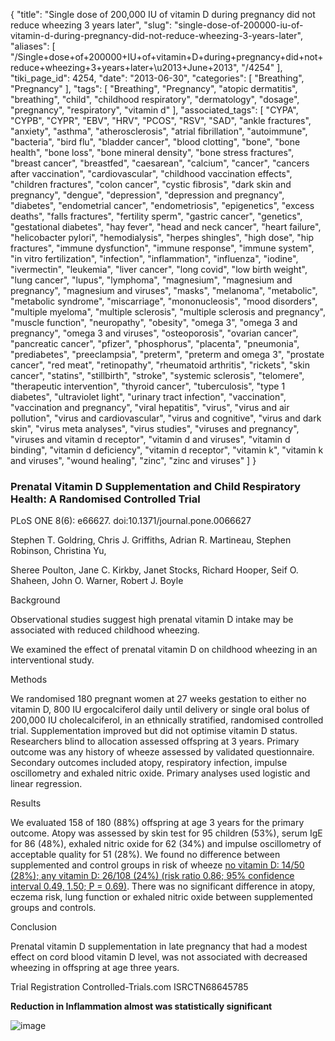 {
    "title": "Single dose of 200,000 IU of vitamin D during pregnancy did not reduce wheezing 3 years later",
    "slug": "single-dose-of-200000-iu-of-vitamin-d-during-pregnancy-did-not-reduce-wheezing-3-years-later",
    "aliases": [
        "/Single+dose+of+200000+IU+of+vitamin+D+during+pregnancy+did+not+reduce+wheezing+3+years+later+\u2013+June+2013",
        "/4254"
    ],
    "tiki_page_id": 4254,
    "date": "2013-06-30",
    "categories": [
        "Breathing",
        "Pregnancy"
    ],
    "tags": [
        "Breathing",
        "Pregnancy",
        "atopic dermatitis",
        "breathing",
        "child",
        "childhood respiratory",
        "dermatology",
        "dosage",
        "pregnancy",
        "respiratory",
        "vitamin d"
    ],
    "associated_tags": [
        "CYPA",
        "CYPB",
        "CYPR",
        "EBV",
        "HRV",
        "PCOS",
        "RSV",
        "SAD",
        "ankle fractures",
        "anxiety",
        "asthma",
        "atherosclerosis",
        "atrial fibrillation",
        "autoimmune",
        "bacteria",
        "bird flu",
        "bladder cancer",
        "blood clotting",
        "bone",
        "bone health",
        "bone loss",
        "bone mineral density",
        "bone stress fractures",
        "breast cancer",
        "breastfed",
        "caesarean",
        "calcium",
        "cancer",
        "cancers after vaccination",
        "cardiovascular",
        "childhood vaccination effects",
        "children fractures",
        "colon cancer",
        "cystic fibrosis",
        "dark skin and pregnancy",
        "dengue",
        "depression",
        "depression and pregnancy",
        "diabetes",
        "endometrial cancer",
        "endometriosis",
        "epigenetics",
        "excess deaths",
        "falls fractures",
        "fertility sperm",
        "gastric cancer",
        "genetics",
        "gestational diabetes",
        "hay fever",
        "head and neck cancer",
        "heart failure",
        "helicobacter pylori",
        "hemodialysis",
        "herpes shingles",
        "high dose",
        "hip fractures",
        "immune dysfunction",
        "immune response",
        "immune system",
        "in vitro fertilization",
        "infection",
        "inflammation",
        "influenza",
        "iodine",
        "ivermectin",
        "leukemia",
        "liver cancer",
        "long covid",
        "low birth weight",
        "lung cancer",
        "lupus",
        "lymphoma",
        "magnesium",
        "magnesium and pregnancy",
        "magnesium and viruses",
        "masks",
        "melanoma",
        "metabolic",
        "metabolic syndrome",
        "miscarriage",
        "mononucleosis",
        "mood disorders",
        "multiple myeloma",
        "multiple sclerosis",
        "multiple sclerosis and pregnancy",
        "muscle function",
        "neuropathy",
        "obesity",
        "omega 3",
        "omega 3 and pregnancy",
        "omega 3 and viruses",
        "osteoporosis",
        "ovarian cancer",
        "pancreatic cancer",
        "pfizer",
        "phosphorus",
        "placenta",
        "pneumonia",
        "prediabetes",
        "preeclampsia",
        "preterm",
        "preterm and omega 3",
        "prostate cancer",
        "red meat",
        "retinopathy",
        "rheumatoid arthritis",
        "rickets",
        "skin cancer",
        "statins",
        "stillbirth",
        "stroke",
        "systemic sclerosis",
        "telomere",
        "therapeutic intervention",
        "thyroid cancer",
        "tuberculosis",
        "type 1 diabetes",
        "ultraviolet light",
        "urinary tract infection",
        "vaccination",
        "vaccination and pregnancy",
        "viral hepatitis",
        "virus",
        "virus and air pollution",
        "virus and cardiovascular",
        "virus and cognitive",
        "virus and dark skin",
        "virus meta analyses",
        "virus studies",
        "viruses and pregnancy",
        "viruses and vitamin d receptor",
        "vitamin d and viruses",
        "vitamin d binding",
        "vitamin d deficiency",
        "vitamin d receptor",
        "vitamin k",
        "vitamin k and viruses",
        "wound healing",
        "zinc",
        "zinc and viruses"
    ]
}


### Prenatal Vitamin D Supplementation and Child Respiratory Health: A Randomised Controlled Trial

PLoS ONE 8(6): e66627. doi:10.1371/journal.pone.0066627

Stephen T. Goldring,    Chris J. Griffiths,    Adrian R. Martineau,    Stephen Robinson,    Christina Yu,

Sheree Poulton,     Jane C. Kirkby,    Janet Stocks,    Richard Hooper,    Seif O. Shaheen,    John O. Warner,    Robert J. Boyle

Background

Observational studies suggest high prenatal vitamin D intake may be associated with reduced childhood wheezing. 

We examined the effect of prenatal vitamin D on childhood wheezing in an interventional study.

Methods

We randomised 180 pregnant women at 27 weeks gestation to either no vitamin D, 800 IU ergocalciferol daily until delivery or single oral bolus of 200,000 IU cholecalciferol, in an ethnically stratified, randomised controlled trial. Supplementation improved but did not optimise vitamin D status. Researchers blind to allocation assessed offspring at 3 years. Primary outcome was any history of wheeze assessed by validated questionnaire. Secondary outcomes included atopy, respiratory infection, impulse oscillometry and exhaled nitric oxide. Primary analyses used logistic and linear regression.

Results

We evaluated 158 of 180 (88%) offspring at age 3 years for the primary outcome. Atopy was assessed by skin test for 95 children (53%), serum IgE for 86 (48%), exhaled nitric oxide for 62 (34%) and impulse oscillometry of acceptable quality for 51 (28%). We found no difference between supplemented and control groups in risk of wheeze [no vitamin D: 14/50 (28%); any vitamin D: 26/108 (24%) (risk ratio 0.86; 95% confidence interval 0.49, 1.50; P = 0.69)](no%20vitamin%20D:%2014/50%20(28%);%20any%20vitamin%20D:%2026/108%20(24%)%20(risk%20ratio%200.86;%2095%%20confidence%20interval%200.49,%201.50;%20P%20=%200.69)). There was no significant difference in atopy, eczema risk, lung function or exhaled nitric oxide between supplemented groups and controls.

Conclusion

Prenatal vitamin D supplementation in late pregnancy that had a modest effect on cord blood vitamin D level, was not associated with decreased wheezing in offspring at age three years.

Trial Registration Controlled-Trials.com ISRCTN68645785

 **Reduction in Inflammation almost was statistically significant** 

<img src="https://d378j1rmrlek7x.cloudfront.net/attachments/jpeg/inflamation.jpg" alt="image">